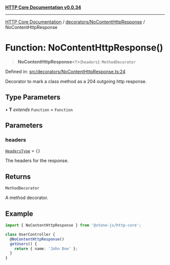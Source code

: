[**HTTP Core Documentation v0.0.34**](../../../README.md)

***

[HTTP Core Documentation](../../../modules.md) / [decorators/NoContentHttpResponse](../README.md) / NoContentHttpResponse

# Function: NoContentHttpResponse()

> **NoContentHttpResponse**\<`T`\>(`headers`): `MethodDecorator`

Defined in: [src/decorators/NoContentHttpResponse.ts:24](https://github.com/stonemjs/http-core/blob/424f80742be298e137f118c0e2e80266a8a78f3c/src/decorators/NoContentHttpResponse.ts#L24)

Decorator to mark a class method as a 204 outgoing http response.

## Type Parameters

• **T** *extends* `Function` = `Function`

## Parameters

### headers

[`HeadersType`](../../../declarations/type-aliases/HeadersType.md) = `{}`

The headers for the response.

## Returns

`MethodDecorator`

A method decorator.

## Example

```typescript
import { NoContentHttpResponse } from '@stone-js/http-core';

class UserController {
  @NoContentHttpResponse()
  getUsers() {
    return { name: 'John Doe' };
  }
}
```
